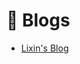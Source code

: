 # 📒 Blogs 

<!-- - <a href="/blogs/3gpp.html">Reading notes for 3GPP standards</a> -->

- <a href="/blogs/">Lixin's Blog</a>